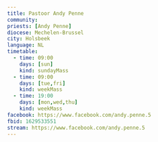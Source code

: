 ```yaml
---
title: Pastoor Andy Penne
community:
priests: [Andy Penne]
diocese: Mechelen-Brussel
city: Holsbeek
language: NL
timetable:
  - time: 09:00
    days: [sun]
    kind: sundayMass
  - time: 09:00
    days: [tue,fri]
    kind: weekMass
  - time: 19:00
    days: [mon,wed,thu]
    kind: weekMass
facebook: https://www.facebook.com/andy.penne.5
fbid: 1629533551
stream: https://www.facebook.com/andy.penne.5
---
```


